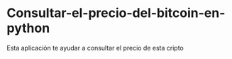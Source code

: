 # Consultar-el-precio-del-bitcoin-en-python
Esta aplicación te ayudar a consultar el precio de esta cripto

